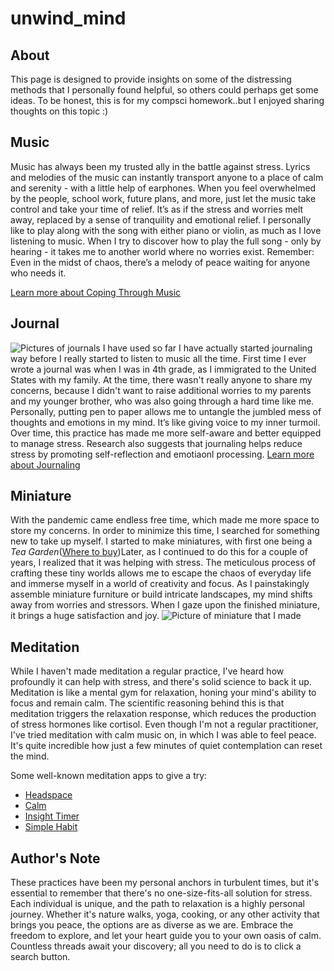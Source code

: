 # **unwind_mind** #
## About ##
This page is designed to provide insights on some of the distressing methods that I personally found helpful, so others could perhaps get some ideas. To be honest, this is for my compsci homework..but I enjoyed sharing thoughts on this topic :)

## Music ##
Music has always been my trusted ally in the battle against stress. Lyrics and melodies of the music can instantly transport anyone to a place of calm and serenity - with a little help of earphones. When you feel overwhelmed by the people, school work, future plans, and more, just let the music take control and take your time of relief. It’s as if the stress and worries melt away, replaced by a sense of tranquility and emotional relief. I personally like to play along with the song with either piano or violin, as much as I love listening to music. When I try to discover how to play the full song - only by hearing - it takes me to another world where no worries exist.
Remember: Even in the midst of chaos, there’s a melody of peace waiting for anyone who needs it.

[Learn more about Coping Through Music](https://en.wikipedia.org/wiki/Music_as_a_coping_strategy)

## Journal ##
![Pictures of journals I have used so far](journals.png)
I have actually started journaling way before I really started to listen to music all the time. First time I ever wrote a journal was when I was in 4th grade, as I immigrated to the United States with my family. At the time, there wasn't really anyone to share my concerns, because I didn't want to raise additional worries to my parents and my younger brother, who was also going through a hard time like me. Personally, putting pen to paper allows me to untangle the jumbled mess of thoughts and emotions in my mind. It’s like giving voice to my inner turmoil. Over time, this practice has made me more self-aware and better equipped to manage stress. Research also suggests that journaling helps reduce stress by promoting self-reflection and emotiaonl processing.
[Learn more about Journaling](https://greatergood.berkeley.edu/article/item/how_journaling_can_help_you_in_hard_times)

## Miniature ##
With the pandemic came endless free time, which made me more space to store my concerns. In order to minimize this time, I searched for something new to take up myself. I started to make miniatures, with first one being a _Tea Garden_([Where to buy](https://www.amazon.com/Kisoy-Romantic-Dollhouse-Miniature-Creative/dp/B07V5DVRS4/ref=sr_1_2?keywords=tea+garden+miniature&qid=1695894892&sr=8-2))Later, as I continued to do this for a couple of years, I realized that it was helping with stress. The meticulous process of crafting these tiny worlds allows me to escape the chaos of everyday life and immerse myself in a world of creativity and focus. As I painstakingly assemble miniature furniture or build intricate landscapes, my mind shifts away from worries and stressors. When I gaze upon the finished miniature, it brings a huge satisfaction and joy.
![Picture of miniature that I made](/assets/images/mimiature.png)

## Meditation ##
While I haven't made meditation a regular practice, I've heard how profoundly it can help with stress, and there's solid science to back it up. Meditation is like a mental gym for relaxation, honing your mind's ability to focus and remain calm. The scientific reasoning behind this is that meditation triggers the relaxation response, which reduces the production of stress hormones like cortisol. Even though I'm not a regular practitioner, I've tried meditation with calm music on, in which I was able to feel peace. It's quite incredible how just a few minutes of quiet contemplation can reset the mind.

Some well-known meditation apps to give a try:
- [Headspace](https://www.headspace.com/)
- [Calm](https://www.calm.com/)
- [Insight Timer](https://insighttimer.com/)
- [Simple Habit](https://www.simplehabit.com/)

## Author's Note ##
These practices have been my personal anchors in turbulent times, but it's essential to remember that there's no one-size-fits-all solution for stress. Each individual is unique, and the path to relaxation is a highly personal journey. Whether it's nature walks, yoga, cooking, or any other activity that brings you peace, the options are as diverse as we are. Embrace the freedom to explore, and let your heart guide you to your own oasis of calm. Countless threads await your discovery; all you need to do is to click a search button.
